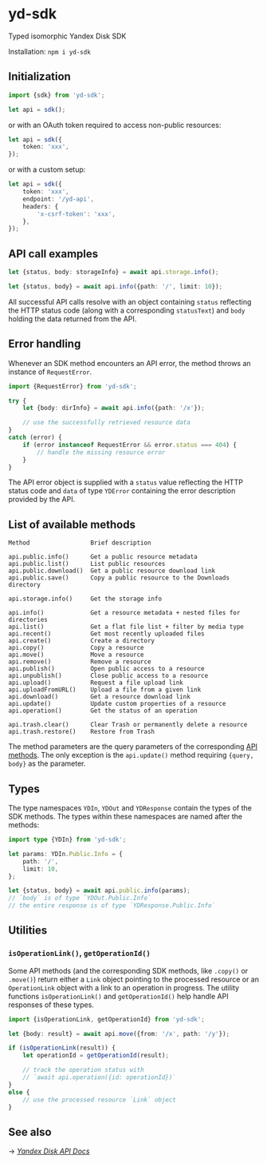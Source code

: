 # yd-sdk

Typed isomorphic Yandex Disk SDK

Installation: `npm i yd-sdk`

## Initialization

```ts
import {sdk} from 'yd-sdk';

let api = sdk();
```

or with an OAuth token required to access non-public resources:

```ts
let api = sdk({
    token: 'xxx',
});
```

or with a custom setup:

```ts
let api = sdk({
    token: 'xxx',
    endpoint: '/yd-api',
    headers: {
        'x-csrf-token': 'xxx',
    },
});
```

## API call examples

```ts
let {status, body: storageInfo} = await api.storage.info();
```

```ts
let {status, body} = await api.info({path: '/', limit: 10});
```

All successful API calls resolve with an object containing `status` reflecting the HTTP status code (along with a corresponding `statusText`) and `body` holding the data returned from the API.

## Error handling

Whenever an SDK method encounters an API error, the method throws an instance of `RequestError`.

```ts
import {RequestError} from 'yd-sdk';

try {
    let {body: dirInfo} = await api.info({path: '/x'});

    // use the successfully retrieved resource data
}
catch (error) {
    if (error instanceof RequestError && error.status === 404) {
        // handle the missing resource error
    }
}
```

The API error object is supplied with a `status` value reflecting the HTTP status code and `data` of type `YDError` containing the error description provided by the API.

## List of available methods

```
Method                 Brief description

api.public.info()      Get a public resource metadata
api.public.list()      List public resources
api.public.download()  Get a public resource download link
api.public.save()      Copy a public resource to the Downloads directory

api.storage.info()     Get the storage info

api.info()             Get a resource metadata + nested files for directories
api.list()             Get a flat file list + filter by media type
api.recent()           Get most recently uploaded files
api.create()           Create a directory
api.copy()             Copy a resource
api.move()             Move a resource
api.remove()           Remove a resource
api.publish()          Open public access to a resource
api.unpublish()        Close public access to a resource
api.upload()           Request a file upload link
api.uploadFromURL()    Upload a file from a given link
api.download()         Get a resource download link
api.update()           Update custom properties of a resource
api.operation()        Get the status of an operation

api.trash.clear()      Clear Trash or permanently delete a resource
api.trash.restore()    Restore from Trash
```

The method parameters are the query parameters of the corresponding [API methods](https://yandex.com/dev/disk-api/doc/en/). The only exception is the `api.update()` method requiring `{query, body}` as the parameter.

## Types

The type namespaces `YDIn`, `YDOut` and `YDResponse` contain the types of the SDK methods. The types within these namespaces are named after the methods:

```ts
import type {YDIn} from 'yd-sdk';

let params: YDIn.Public.Info = {
    path: '/',
    limit: 10,
};

let {status, body} = await api.public.info(params);
// `body` is of type `YDOut.Public.Info`
// the entire response is of type `YDResponse.Public.Info`
```

## Utilities

### `isOperationLink()`, `getOperationId()`

Some API methods (and the corresponding SDK methods, like `.copy()` or `.move()`) return either a `Link` object pointing to the processed resource or an `OperationLink` object with a link to an operation in progress. The utility functions `isOperationLink()` and `getOperationId()` help handle API responses of these types.

```ts
import {isOperationLink, getOperationId} from 'yd-sdk';

let {body: result} = await api.move({from: '/x', path: '/y'});

if (isOperationLink(result)) {
    let operationId = getOperationId(result);

    // track the operation status with
    // `await api.operation({id: operationId})`
}
else {
    // use the processed resource `Link` object
}
```

## See also

&rarr; [*Yandex Disk API Docs*](https://yandex.com/dev/disk-api/doc/en/)
